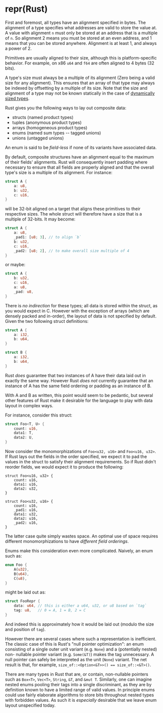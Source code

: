 # repr(Rust)

First and foremost, all types have an alignment specified in bytes. The
alignment of a type specifies what addresses are valid to store the value at. A
value with alignment `n` must only be stored at an address that is a multiple of
`n`. So alignment 2 means you must be stored at an even address, and 1 means
that you can be stored anywhere. Alignment is at least 1, and always a power
of 2.

Primitives are usually aligned to their size, although this is
platform-specific behavior. For example, on x86 `u64` and `f64` are often
aligned to 4 bytes (32 bits).

A type's size must always be a multiple of its alignment (Zero being a valid size
for any alignment). This ensures that an array of that type may always be indexed
by offsetting by a multiple of its size. Note that the size and alignment of a
type may not be known statically in the case of [dynamically sized types][dst].

Rust gives you the following ways to lay out composite data:

* structs (named product types)
* tuples (anonymous product types)
* arrays (homogeneous product types)
* enums (named sum types -- tagged unions)
* unions (untagged unions)

An enum is said to be *field-less* if none of its variants have associated data.

By default, composite structures have an alignment equal to the maximum
of their fields' alignments. Rust will consequently insert padding where
necessary to ensure that all fields are properly aligned and that the overall
type's size is a multiple of its alignment. For instance:

```rust
struct A {
    a: u8,
    b: u32,
    c: u16,
}
```

will be 32-bit aligned on a target that aligns these primitives to their
respective sizes. The whole struct will therefore have a size that is a multiple
of 32-bits. It may become:

```rust
struct A {
    a: u8,
    _pad1: [u8; 3], // to align `b`
    b: u32,
    c: u16,
    _pad2: [u8; 2], // to make overall size multiple of 4
}
```

or maybe:

```rust
struct A {
    b: u32,
    c: u16,
    a: u8,
    _pad: u8,
}
```

There is *no indirection* for these types; all data is stored within the struct,
as you would expect in C. However with the exception of arrays (which are
densely packed and in-order), the layout of data is not specified by default.
Given the two following struct definitions:

```rust
struct A {
    a: i32,
    b: u64,
}

struct B {
    a: i32,
    b: u64,
}
```

Rust *does* guarantee that two instances of A have their data laid out in
exactly the same way. However Rust *does not* currently guarantee that an
instance of A has the same field ordering or padding as an instance of B.

With A and B as written, this point would seem to be pedantic, but several other
features of Rust make it desirable for the language to play with data layout in
complex ways.

For instance, consider this struct:

```rust
struct Foo<T, U> {
    count: u16,
    data1: T,
    data2: U,
}
```

Now consider the monomorphizations of `Foo<u32, u16>` and `Foo<u16, u32>`. If
Rust lays out the fields in the order specified, we expect it to pad the
values in the struct to satisfy their alignment requirements. So if Rust
didn't reorder fields, we would expect it to produce the following:

```rust,ignore
struct Foo<u16, u32> {
    count: u16,
    data1: u16,
    data2: u32,
}

struct Foo<u32, u16> {
    count: u16,
    _pad1: u16,
    data1: u32,
    data2: u16,
    _pad2: u16,
}
```

The latter case quite simply wastes space. An optimal use of space
requires different monomorphizations to have *different field orderings*.

Enums make this consideration even more complicated. Naively, an enum such as:

```rust
enum Foo {
    A(u32),
    B(u64),
    C(u8),
}
```

might be laid out as:

```rust
struct FooRepr {
    data: u64, // this is either a u64, u32, or u8 based on `tag`
    tag: u8,   // 0 = A, 1 = B, 2 = C
}
```

And indeed this is approximately how it would be laid out (modulo the
size and position of `tag`).

However there are several cases where such a representation is inefficient. The
classic case of this is Rust's "null pointer optimization": an enum consisting
of a single outer unit variant (e.g. `None`) and a (potentially nested) non-
nullable pointer variant (e.g. `Some(&T)`) makes the tag unnecessary. A null
pointer can safely be interpreted as the unit (`None`) variant. The net
result is that, for example, `size_of::<Option<&T>>() == size_of::<&T>()`.

There are many types in Rust that are, or contain, non-nullable pointers such as
`Box<T>`, `Vec<T>`, `String`, `&T`, and `&mut T`. Similarly, one can imagine
nested enums pooling their tags into a single discriminant, as they are by
definition known to have a limited range of valid values. In principle enums could
use fairly elaborate algorithms to store bits throughout nested types with
forbidden values. As such it is *especially* desirable that
we leave enum layout unspecified today.

[dst]: exotic-sizes.html#dynamically-sized-types-dsts
